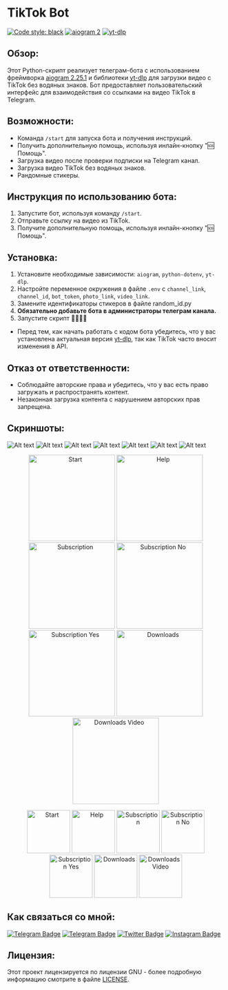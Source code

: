 # TikTok Bot

[![Code style: black](https://img.shields.io/badge/code%20style-black-000000.svg)](https://github.com/psf/black) [![aiogram 2](https://img.shields.io/badge/aiogram-2-%234FC3F7)](https://docs.aiogram.dev/en/v2.25.1/) [![yt-dlp](https://img.shields.io/badge/yt--dlp-2024.5.27-%230077B5)](https://github.com/yt-dlp/yt-dlp)

## Обзор:
Этот Python-скрипт реализует телеграм-бота с использованием фреймворка [aiogram 2.25.1](https://docs.aiogram.dev/en/v2.25.1/) и библиотеки [yt-dlp](https://pypi.org/project/yt-dlp/) для загрузки видео с TikTok без водяных знаков. Бот предоставляет пользовательский интерфейс для взаимодействия со ссылками на видео TikTok в Telegram.

## Возможности:
- Команда `/start` для запуска бота и получения инструкций.
- Получить дополнительную помощь, используя инлайн-кнопку "🆘 Помощь".
- Загрузка видео после проверки подписки на Telegram канал.
- Загрузка видео TikTok без водяных знаков.
- Рандомные стикеры.

## Инструкция по использованию бота:
1. Запустите бот, используя команду `/start`.
2. Отправьте ссылку на видео из TikTok.
3. Получите дополнительную помощь, используя инлайн-кнопку "🆘 Помощь".

## Установка:
1. Установите необходимые зависимости: `aiogram`, `python-dotenv`, `yt-dlp`.
2. Настройте переменное окружения в файле `.env` с `channel_link`, `channel_id`, `bot_token`, `photo_link`, `video_link`.
3. Замените идентификаторы стикеров в файле random_id.py
4. **Обязательно добавьте бота в администраторы телеграм канала.**
5. Запустите скрипт 🤗🤗🤗🤗

- Перед тем, как начать работать с кодом бота убедитесь, что у вас установлена актуальная версия [yt-dlp](https://pypi.org/project/yt-dlp/), так как TikTok часто вносит изменения в API.

## Отказ от ответственности:
- Соблюдайте авторские права и убедитесь, что у вас есть право загружать и распространять контент.
- Незаконная загрузка контента с нарушением авторских прав запрещена.

## Скриншоты:
![Alt text](https://github.com/OFFpolice/TikTok-Bot-Local/blob/main/photo/start.jpg) ![Alt text](https://github.com/OFFpolice/TikTok-Bot-Local/blob/main/photo/help.jpg) ![Alt text](https://github.com/OFFpolice/TikTok-Bot-Local/blob/main/photo/subscription.jpg) ![Alt text](https://github.com/OFFpolice/TikTok-Bot-Local/blob/main/photo/subscription_no.jpg) ![Alt text](https://github.com/OFFpolice/TikTok-Bot-Local/blob/main/photo/subscription_yes.jpg) ![Alt text](https://github.com/OFFpolice/TikTok-Bot-Local/blob/main/photo/downloads.jpg) ![Alt text](https://github.com/OFFpolice/TikTok-Bot-Local/blob/main/photo/downloads_video.jpg)

<p align="center">
  <img src="https://github.com/OFFpolice/TikTok-Bot-Local/blob/main/photo/start.jpg" alt="Start" width="200"/>
  <img src="https://github.com/OFFpolice/TikTok-Bot-Local/blob/main/photo/help.jpg" alt="Help" width="200"/>
  <img src="https://github.com/OFFpolice/TikTok-Bot-Local/blob/main/photo/subscription.jpg" alt="Subscription" width="200"/>
  <img src="https://github.com/OFFpolice/TikTok-Bot-Local/blob/main/photo/subscription_no.jpg" alt="Subscription No" width="200"/>
  <img src="https://github.com/OFFpolice/TikTok-Bot-Local/blob/main/photo/subscription_yes.jpg" alt="Subscription Yes" width="200"/>
  <img src="https://github.com/OFFpolice/TikTok-Bot-Local/blob/main/photo/downloads.jpg" alt="Downloads" width="200"/>
  <img src="https://github.com/OFFpolice/TikTok-Bot-Local/blob/main/photo/downloads_video.jpg" alt="Downloads Video" width="200"/>
</p>

<p align="center">
  <img src="https://github.com/OFFpolice/TikTok-Bot-Local/blob/main/photo/start.jpg" alt="Start" width="100"/>
  <img src="https://github.com/OFFpolice/TikTok-Bot-Local/blob/main/photo/help.jpg" alt="Help" width="100"/>
  <img src="https://github.com/OFFpolice/TikTok-Bot-Local/blob/main/photo/subscription.jpg" alt="Subscription" width="100"/>
  <img src="https://github.com/OFFpolice/TikTok-Bot-Local/blob/main/photo/subscription_no.jpg" alt="Subscription No" width="100"/>
  <img src="https://github.com/OFFpolice/TikTok-Bot-Local/blob/main/photo/subscription_yes.jpg" alt="Subscription Yes" width="100"/>
  <img src="https://github.com/OFFpolice/TikTok-Bot-Local/blob/main/photo/downloads.jpg" alt="Downloads" width="100"/>
  <img src="https://github.com/OFFpolice/TikTok-Bot-Local/blob/main/photo/downloads_video.jpg" alt="Downloads Video" width="100"/>
</p>

## Как связаться со мной:
[![Telegram Badge](https://img.shields.io/badge/Contact-blue?style=flat&logo=telegram&logoColor=white)](https://t.me/OFFpolice) [![Telegram Badge](https://img.shields.io/badge/Channel-blue?style=flat&logo=telegram&logoColor=white)](ttps://t.me/OFFpoliceChannel) [![Twitter Badge](https://img.shields.io/twitter/follow/:OFFpolice2077)](https://x.com/OFFpolice2077) [![Instagram Badge](https://img.shields.io/badge/-Instagram-E4405F?style=flat&logo=instagram&logoColor=white)](https://www.instagram.com/offpolice2077)

## Лицензия:
Этот проект лицензируется по лицензии GNU - более подробную информацию смотрите в файле [LICENSE](LICENSE).
